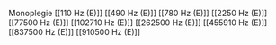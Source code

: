 Monoplegie
[[110 Hz (E)]]
[[490 Hz (E)]]
[[780 Hz (E)]]
[[2250 Hz (E)]]
[[77500 Hz (E)]]
[[102710 Hz (E)]]
[[262500 Hz (E)]]
[[455910 Hz (E)]]
[[837500 Hz (E)]]
[[910500 Hz (E)]]